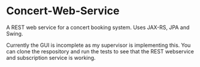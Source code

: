 # Concert-Web-Service
A REST web service for a concert booking system. Uses JAX-RS, JPA and Swing. 

Currently the GUI is incomplete as my supervisor is implementing this. You can clone the respository and run the tests to see that the REST webservice and subscription service is working.
